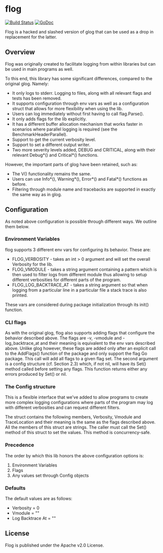 # flog
[![Build Status](https://travis-ci.org/facebookincubator/flog.svg?branch=master)](https://travis-ci.org/facebookincubator/flog)
[![GoDoc](https://godoc.org/github.com/facebookincubator/flog?status.svg)](https://godoc.org/github.com/facebookincubator/flog)

Flog is a hacked and slashed version of glog that can be used as a drop in
replacement for the latter.

## Overview
Flog was originally created to facilitate logging from within libraries but can be used in main programs as well.

To this end, this library has some significant differences, compared to the
original glog. Namely:

* It only logs to stderr. Logging to files, along with all relevant flags and
tests has been removed.
* It supports configuration through env vars as well as a configuration struct
that allows for more flexibility when using the lib.
* Users can log immediately without first having to call flag.Parse().
* It only adds flags for the lib explicitly.
* It has a different buffer allocation mechanism that works faster in scenarios
where parallel logging is required (see the BenchmarkHeaderParallel).
* Support to get the current verbosity level.
* Support to set a different output writer.
* Two more severity levels added, DEBUG and CRITICAL, along with their relevant
Debug*() and Critical*() functions.

However, the important parts of glog have been retained, such as:

* The V() functionality remains the same.
* Users can use Info*(), Warning*(), Error*() and Fatal*() functions as before.
* Filtering through module name and tracebacks are supported in exactly the
same way as in glog.

## Configuration

As noted above configuration is possible through different ways. We outline them
below.

### Environment Variables

flog supports 3 different env vars for configuring its behavior. These are:

* FLOG_VERBOSITY - takes an int > 0 argument and will set the overall Verbosity
for the lib.
* FLOG_VMODULE - takes a string argument containing a pattern which is then used
to filter logs from different module thus allowing to setup different
verbosities for different parts of the program.
* FLOG_LOG_BACKTRACE_AT - takes a string argument so that when logging from a
particular line in a particular file a stack trace is also printed.

These vars are considered during package initialization through its init()
function.

### CLI flags

As with the original glog, flog also supports adding flags that configure the
behavior described above. The flags are -v, -vmodule and -log_backtrace_at and
their meaning is equivalent to the env vars described above.
Unlike glog however, these flags are added only after an explicit call to the
AddFlags() function of the package and only support the flag Go package. This
call will add all flags to a given flag set. The second argument is a config
structure (cf. Section 2.3) which, if not nil, will have its Set() method called
before setting any flags. This function returns either any errors produced by
Set() or nil.

### The Config structure

This is a flexible interface that we've added to allow programs to create more
complex logging configurations where parts of the program may log with different
verbosities and can request different filters.

The struct contains the following members, Verbosity, Vmodule and TraceLocation
and their meaning is the same as the flags described above. All the members of
this struct are strings.
The caller must call the Set() method of this struct to set the values. This
method is concurrency-safe.

### Precedence

The order by which this lib honors the above configuration options is:

1. Environment Variables
2. Flags
3. Any values set through Config objects

### Defaults

The default values are as follows:

* Verbosity = 0
* Vmodule = ""
* Log Backtrace At = ""

## License
Flog is published under the Apache v2.0 License.
